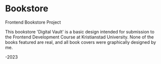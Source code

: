 # Bookstore
Frontend Bookstore Project

This bookstore 'Digital Vault' is a basic design intended for submission to the Frontend Development Course at Kristianstad University. None of the books featured are real, and all book covers were graphically designed by me. 

-2023 
